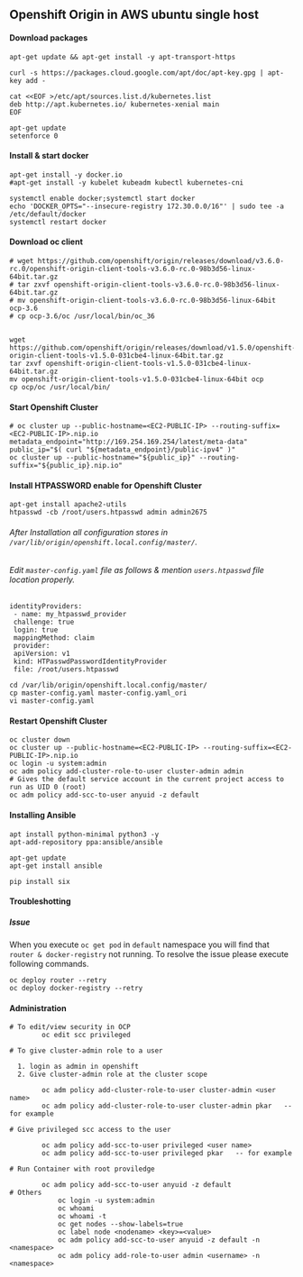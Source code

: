 ## Openshift Origin in AWS ubuntu single host

#### Download packages
```
apt-get update && apt-get install -y apt-transport-https

curl -s https://packages.cloud.google.com/apt/doc/apt-key.gpg | apt-key add -

cat <<EOF >/etc/apt/sources.list.d/kubernetes.list
deb http://apt.kubernetes.io/ kubernetes-xenial main
EOF

apt-get update
setenforce 0
```

#### Install & start docker
```
apt-get install -y docker.io
#apt-get install -y kubelet kubeadm kubectl kubernetes-cni

systemctl enable docker;systemctl start docker
echo 'DOCKER_OPTS="--insecure-registry 172.30.0.0/16"' | sudo tee -a /etc/default/docker
systemctl restart docker
```

#### Download oc client
```
# wget https://github.com/openshift/origin/releases/download/v3.6.0-rc.0/openshift-origin-client-tools-v3.6.0-rc.0-98b3d56-linux-64bit.tar.gz
# tar zxvf openshift-origin-client-tools-v3.6.0-rc.0-98b3d56-linux-64bit.tar.gz
# mv openshift-origin-client-tools-v3.6.0-rc.0-98b3d56-linux-64bit ocp-3.6
# cp ocp-3.6/oc /usr/local/bin/oc_36


wget https://github.com/openshift/origin/releases/download/v1.5.0/openshift-origin-client-tools-v1.5.0-031cbe4-linux-64bit.tar.gz
tar zxvf openshift-origin-client-tools-v1.5.0-031cbe4-linux-64bit.tar.gz
mv openshift-origin-client-tools-v1.5.0-031cbe4-linux-64bit ocp
cp ocp/oc /usr/local/bin/
```

#### Start Openshift Cluster
```
# oc cluster up --public-hostname=<EC2-PUBLIC-IP> --routing-suffix=<EC2-PUBLIC-IP>.nip.io
metadata_endpoint="http://169.254.169.254/latest/meta-data"
public_ip="$( curl "${metadata_endpoint}/public-ipv4" )"
oc cluster up --public-hostname="${public_ip}" --routing-suffix="${public_ip}.nip.io"
```

#### Install HTPASSWORD enable for Openshift Cluster
```
apt-get install apache2-utils
htpasswd -cb /root/users.htpasswd admin admin2675
```
###### After Installation all configuration stores in ```/var/lib/origin/openshift.local.config/master/```. 
###### Edit ```master-config.yaml``` file as follows & mention ```users.htpasswd``` file location properly.

```
identityProviders:
 - name: my_htpasswd_provider
 challenge: true
 login: true
 mappingMethod: claim
 provider:
 apiVersion: v1
 kind: HTPasswdPasswordIdentityProvider
 file: /root/users.htpasswd
```

```
cd /var/lib/origin/openshift.local.config/master/
cp master-config.yaml master-config.yaml_ori
vi master-config.yaml
```

#### Restart Openshift Cluster
```
oc cluster down
oc cluster up --public-hostname=<EC2-PUBLIC-IP> --routing-suffix=<EC2-PUBLIC-IP>.nip.io
oc login -u system:admin
oc adm policy add-cluster-role-to-user cluster-admin admin
# Gives the default service account in the current project access to run as UID 0 (root)
oc adm policy add-scc-to-user anyuid -z default
```

#### Installing Ansible

```
apt install python-minimal python3 -y
apt-add-repository ppa:ansible/ansible

apt-get update
apt-get install ansible

pip install six
```

#### Troubleshotting

##### Issue
When you execute ```oc get pod``` in ```default``` namespace you will find that ```router & docker-registry``` not running.
To resolve the issue please execute following commands.
```
oc deploy router --retry
oc deploy docker-registry --retry
```

#### Administration
```
# To edit/view security in OCP
	    oc edit scc privileged	

# To give cluster-admin role to a user

  1. login as admin in openshift 
  2. Give cluster-admin role at the cluster scope

	    oc adm policy add-cluster-role-to-user cluster-admin <user name> 
	    oc adm policy add-cluster-role-to-user cluster-admin pkar	-- for example

# Give privileged scc access to the user
	
	    oc adm policy add-scc-to-user privileged <user name>
	    oc adm policy add-scc-to-user privileged pkar	-- for example
	    
# Run Container with root proviledge

	    oc adm policy add-scc-to-user anyuid -z default
# Others
      	    oc login -u system:admin
     	    oc whoami
     	    oc whoami -t 
     	    oc get nodes --show-labels=true
     	    oc label node <nodename> <key>=<value>
     	    oc adm policy add-scc-to-user anyuid -z default -n <namespace>
     	    oc adm policy add-role-to-user admin <username> -n <namespace>
```
